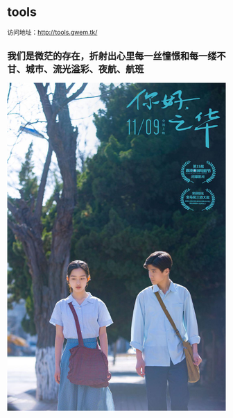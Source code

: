 # tools

访问地址：http://tools.gwem.tk/

## 我们是微茫的存在，折射出心里每一丝憧憬和每一缕不甘、城市、流光溢彩、夜航、航班

![poster](./imgs/poster.jpg)